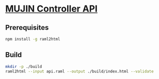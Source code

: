 # [MUJIN Controller API](https://mujin.github.io/mujincontrollerapiraml/)

## Prerequisites

```bash
npm install -g raml2html
```

## Build

```bash
mkdir -p ./build
raml2html --input api.raml --output ./build/index.html --validate
```


